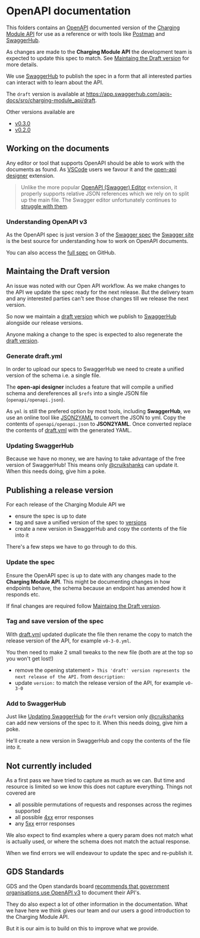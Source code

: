 # OpenAPI documentation

This folders contains an [OpenAPI](https://github.com/OAI/OpenAPI-Specification) documented version of the [Charging Module API](https://github.com/DEFRA/charging-module-api) for use as a reference or with tools like [Postman](https://www.postman.com/) and [SwaggerHub](https://swagger.io/tools/swaggerhub/).

As changes are made to the **Charging Module API** the development team is expected to update this spec to match. See [Maintaing the Draft version](#maintaing-the-draft-version) for more details.

We use [SwaggerHub](https://swagger.io/tools/swaggerhub/) to publish the spec in a form that all interested parties can interact with to learn about the API.

The `draft` version is available at <https://app.swaggerhub.com/apis-docs/sro/charging-module_api/draft>.

Other versions available are

- [v0.3.0](https://app.swaggerhub.com/apis-docs/sro/charging-module_api/v0.3.0)
- [v0.2.0](https://app.swaggerhub.com/apis-docs/sro/charging-module_api/v0.2.0)

## Working on the documents

Any editor or tool that supports OpenAPI should be able to work with the documents as found. As [VSCode](https://code.visualstudio.com/) users we favour it and the [open-api designer](https://marketplace.visualstudio.com/items?itemName=philosowaffle.openapi-designer) extension.

> Unlike the more popular [OpenAPI (Swagger) Editor](https://marketplace.visualstudio.com/items?itemName=42Crunch.vscode-openapi) extension, it properly supports relative JSON references which we rely on to split up the main file. The Swagger editor unfortunately continues to [struggle with them](https://github.com/swagger-api/swagger-editor/issues/1409).

### Understanding OpenAPI v3

As the OpenAPI spec is just version 3 of the [Swagger spec](https://swagger.io/docs/specification/2-0/what-is-swagger/) the [Swagger site](https://swagger.io/docs/specification/about/) is the best source for understanding how to work on OpenAPI documents.

You can also access the [full spec](https://github.com/OAI/OpenAPI-Specification) on GitHub.

## Maintaing the Draft version

An issue was noted with our Open API workflow. As we make changes to the API we update the spec ready for the next release. But the delivery team and any interested parties can't see those changes till we release the next version.

So now we maintain a [draft version](openapi/versions/draft.yml) which we publish to [SwaggerHub](https://app.swaggerhub.com/apis-docs/sro/charging-module_api/draft) alongside our release versions.

Anyone making a change to the spec is expected to also regenerate the [draft version](openapi/versions/draft.yml).

### Generate draft.yml

In order to upload our specs to SwaggerHub we need to create a unified version of the schema i.e. a single file.

The **open-api designer** includes a feature that will compile a unified schema and dereferences all `$refs` into a single JSON file (`openapi/openapi.json`).

As `yml` is still the prefered option by most tools, including **SwaggerHub**, we use an online tool like [JSON2YAML](https://www.json2yaml.com/) to convert the JSON to yml. Copy the contents of `openapi/openapi.json` to **JSON2YAML**. Once converted replace the contents of [draft.yml](openapi/versions/draft.yml) with the generated YAML.

### Updating SwaggerHub

Because we have no money, we are having to take advantage of the free version of SwaggerHub! This means only [@cruikshanks](https://github.com/Cruikshanks) can update it. When this needs doing, give him a poke.

## Publishing a release version

For each release of the Charging Module API we

- ensure the spec is up to date
- tag and save a unified version of the spec to [versions](openapi/versions)
- create a new version in SwaggerHub and copy the contents of the file into it

There's a few steps we have to go through to do this.

### Update the spec

Ensure the OpenAPI spec is up to date with any changes made to the **Charging Module API**. This might be documenting changes in how endpoints behave, the schema because an endpoint has amended how it responds etc.

If final changes are required follow [Maintaing the Draft version](#maintaing-the-draft-version).

### Tag and save version of the spec

With [draft.yml](openapi/versions/draft.yml) updated duplicate the file then rename the copy to match the release version of the API, for example `v0-3-0.yml`.

You then need to make 2 small tweaks to the new file (both are at the top so you won't get lost!)

- remove the opening statement `> This 'draft' version represents the next release of the API.` from `description:`
- update `version:` to match the release version of the API, for example `v0-3-0`

### Add to SwaggerHub

Just like [Updating SwaggerHub](#updating-swaggerhub) for the `draft` version only [@cruikshanks](https://github.com/Cruikshanks) can add new versions of the spec to it. When this needs doing, give him a poke.

He'll create a new version in SwaggerHub and copy the contents of the file into it.

## Not currently included

As a first pass we have tried to capture as much as we can. But time and resource is limited so we know this does not capture everything. Things not covered are

- all possible permutations of requests and responses across the regimes supported
- all possible [4xx](https://developer.mozilla.org/en-US/docs/Web/HTTP/Status) error responses
- any [5xx](https://developer.mozilla.org/en-US/docs/Web/HTTP/Status) error responses

We also expect to find examples where a query param does not match what is actually used, or where the schema does not match the actual response.

When we find errors we will endeavour to update the spec and re-publish it.

## GDS Standards

GDS and the Open standards board [recommends that government organisations use OpenAPI v3](https://www.gov.uk/government/publications/recommended-open-standards-for-government/describing-restful-apis-with-openapi-3) to document their API's.

They do also expect a lot of other information in the documentation. What we have here we think gives our team and our users a good introduction to the Charging Module API.

But it is our aim is to build on this to improve what we provide.
